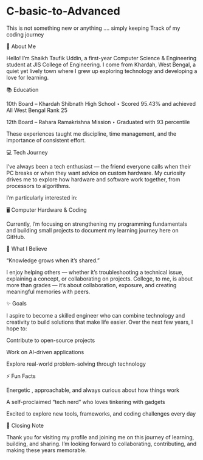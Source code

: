 # C-basic-to-Advanced
This is not something new or anything .... simply keeping Track of my coding journey

👋 About Me

Hello! I’m Shaikh Taufik Uddin, a first-year Computer Science & Engineering student at JIS College of Engineering.
I come from Khardah, West Bengal, a quiet yet lively town where I grew up exploring technology and developing a love for learning.

📚 Education

10th Board – Khardah Shibnath High School
‣ Scored 95.43% and achieved All West Bengal Rank 25

12th Board – Rahara Ramakrishna Mission
‣ Graduated with 93 percentile

These experiences taught me discipline, time management, and the importance of consistent effort.

💻 Tech Journey

I’ve always been a tech enthusiast — the friend everyone calls when their PC breaks or when they want advice on custom hardware.
My curiosity drives me to explore how hardware and software work together, from processors to algorithms.

I’m particularly interested in:

🖥️ Computer Hardware & Coding 

Currently, I’m focusing on strengthening my programming fundamentals and building small projects to document my learning journey here on GitHub.

🌱 What I Believe

“Knowledge grows when it’s shared.”

I enjoy helping others — whether it’s troubleshooting a technical issue, explaining a concept, or collaborating on projects.
College, to me, is about more than grades — it’s about collaboration, exposure, and creating meaningful memories with peers.

✨ Goals

I aspire to become a skilled engineer who can combine technology and creativity to build solutions that make life easier.
Over the next few years, I hope to:

Contribute to open-source projects

Work on AI-driven applications

Explore real-world problem-solving through technology

⚡ Fun Facts

Energetic , approachable, and always curious about how things work

A self-proclaimed “tech nerd” who loves tinkering with gadgets

Excited to explore new tools, frameworks, and coding challenges every day

🙌 Closing Note

Thank you for visiting my profile and joining me on this journey of learning, building, and sharing.
I’m looking forward to collaborating, contributing, and making these years memorable.
